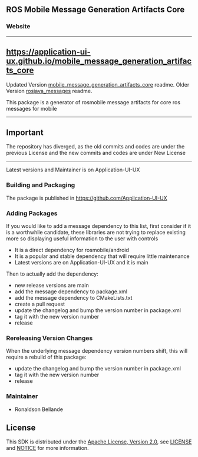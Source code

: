 ## ROS Mobile Message Generation Artifacts Core 

### Website
---------------------------------------------------------------------------------------------------
https://application-ui-ux.github.io/mobile_message_generation_artifacts_core
---------------------------------------------------------------------------------------------------


Updated Version [mobile_message_generation_artifacts_core](https://github.com/application-ui-ux/mobile_message_generation_artifacts_core) readme.
Older Version [rosjava_messages](https://github.com/rosjava/rosjava_messages) readme.

This package is a generator of rosmobile message artifacts for core ros messages for mobile


---------------------------------------------------------------------------------------------------
## Important
The repository has diverged, as the old commits and codes are under the previous License and
the new commits and codes are under New License


---------------------------------------------------------------------------------------------------
Latest versions and Maintainer is on Application-UI-UX

### Building and Packaging
The package is published in https://github.com/Application-UI-UX

### Adding Packages

If you would like to add a message dependency to this list, first consider if it is a worthwhile candidate, these libraries 
are not trying  to replace existing more so displaying useful information to the user with controls

* It is a direct dependency for rosmobile/android
* It is a popular and stable dependency that will require little maintenance
* Latest versions are on Application-UI-UX and it is main

Then to actually add the dependency:

* new release versions are main
* add the message dependency to package.xml
* add the message dependency to CMakeLists.txt
* create a pull request
* update the changelog and bump the version number in package.xml
* tag it with the new version number
* release

### Rereleasing Version Changes

When the underlying message dependency version numbers shift, this will
require a rebuild of this package:

* update the changelog and bump the version number in package.xml
* tag it with the new version number
* release

### Maintainer
* Ronaldson Bellande


## License
This SDK is distributed under the [Apache License, Version 2.0](https://www.apache.org/licenses/LICENSE-2.0), see [LICENSE](https://github.com/Application-UI-UX/mobile_message_generation_artifacts_core/blob/master/LICENSE) and [NOTICE](https://github.com/Application-UI-UX/mobile_message_generation_artifacts_core/blob/master/LICENSE) for more information.
